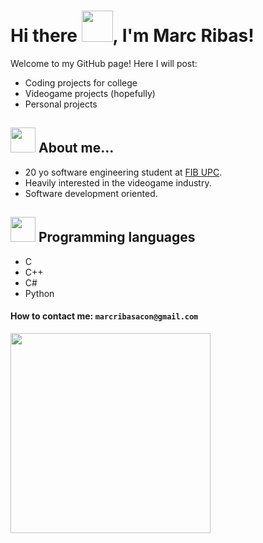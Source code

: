 # Hi there <img src="https://media.giphy.com/media/mGcNjsfWAjY5AEZNw6/giphy.gif" width="50">, I'm Marc Ribas!  
Welcome to my GitHub page! Here I will post:
  - Coding projects for college
  - Videogame projects (hopefully)
  - Personal projects

## <img src="https://media.giphy.com/media/VgCDAzcKvsR6OM0uWg/giphy.gif" width="40"> About me...
  - 20 yo software engineering student at <a href="https://www.fib.upc.edu/ca/estudis/graus/grau-en-enginyeria-informatica">FIB UPC</a>.
  - Heavily interested in the videogame industry.
  - Software development oriented.

## <img src="https://media.giphy.com/media/WUlplcMpOCEmTGBtBW/giphy.gif" width="40"> Programming languages
  - C
  - C++
  - C#
  - Python

#### How to contact me: `marcribasacon@gmail.com`

<p align="left">
<img src="https://media.tenor.com/OTXBI8ZCQEcAAAAM/asuko.gif" width="320">

